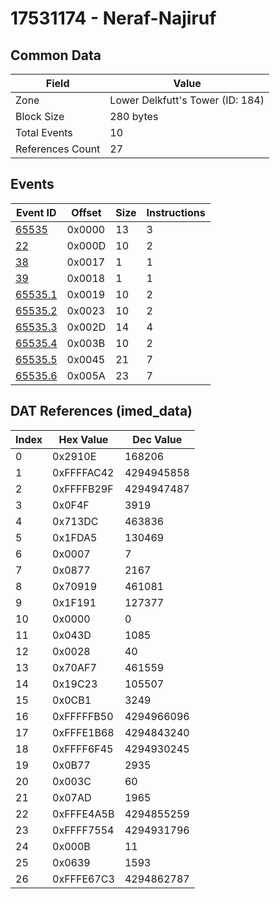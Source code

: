 # 17531174 - Neraf-Najiruf

## Common Data

| Field            | Value                            |
|------------------|----------------------------------|
| Zone             | Lower Delkfutt's Tower (ID: 184) |
| Block Size       | 280 bytes                        |
| Total Events     | 10                               |
| References Count | 27                               |

## Events

| Event ID                | Offset   |   Size |   Instructions |
|-------------------------|----------|--------|----------------|
| [65535](./65535.md)     | 0x0000   |     13 |              3 |
| [22](./22.md)           | 0x000D   |     10 |              2 |
| [38](./38.md)           | 0x0017   |      1 |              1 |
| [39](./39.md)           | 0x0018   |      1 |              1 |
| [65535.1](./65535.1.md) | 0x0019   |     10 |              2 |
| [65535.2](./65535.2.md) | 0x0023   |     10 |              2 |
| [65535.3](./65535.3.md) | 0x002D   |     14 |              4 |
| [65535.4](./65535.4.md) | 0x003B   |     10 |              2 |
| [65535.5](./65535.5.md) | 0x0045   |     21 |              7 |
| [65535.6](./65535.6.md) | 0x005A   |     23 |              7 |

## DAT References (imed_data)

|   Index | Hex Value   |   Dec Value |
|---------|-------------|-------------|
|       0 | 0x2910E     |      168206 |
|       1 | 0xFFFFAC42  |  4294945858 |
|       2 | 0xFFFFB29F  |  4294947487 |
|       3 | 0x0F4F      |        3919 |
|       4 | 0x713DC     |      463836 |
|       5 | 0x1FDA5     |      130469 |
|       6 | 0x0007      |           7 |
|       7 | 0x0877      |        2167 |
|       8 | 0x70919     |      461081 |
|       9 | 0x1F191     |      127377 |
|      10 | 0x0000      |           0 |
|      11 | 0x043D      |        1085 |
|      12 | 0x0028      |          40 |
|      13 | 0x70AF7     |      461559 |
|      14 | 0x19C23     |      105507 |
|      15 | 0x0CB1      |        3249 |
|      16 | 0xFFFFFB50  |  4294966096 |
|      17 | 0xFFFE1B68  |  4294843240 |
|      18 | 0xFFFF6F45  |  4294930245 |
|      19 | 0x0B77      |        2935 |
|      20 | 0x003C      |          60 |
|      21 | 0x07AD      |        1965 |
|      22 | 0xFFFE4A5B  |  4294855259 |
|      23 | 0xFFFF7554  |  4294931796 |
|      24 | 0x000B      |          11 |
|      25 | 0x0639      |        1593 |
|      26 | 0xFFFE67C3  |  4294862787 |
